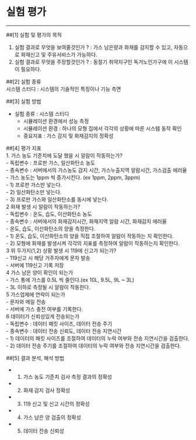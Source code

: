 # 실험 평가
-----
##[1] 실험 및 평가의 목적  
1. 실험 결과로 무엇을 보여줄것인가 ? : 가스 남은량과 화재를 감지할 수 있고, 자동으로 화재신고 및 주유서비스가 가능하다.  
2. 실험 결과로 무엇을 주장할것인가 ? : 동절기 취약지구인 독거노인가구에 이 시스템이 필요하다.  
    
##[2] 실험 종류  
 시스템 스터디 : 시스템의 기술적인 특징이나 기능 측면  
    
##[3] 실험 방법  
- 실험 종류 : 시스템 스터디  
    - 시뮬레이션 환경에서 성능 측정  
    - 시뮬레이션 환경 : 하나의 모형 집에서 각각의 상황에 따른 시스템 동작 확인  
    - 중요지표 : 가스 감지 및 화재감지의 정확성  
  
##[4] 평가 지표  
       1. 가스 농도 기준치에 도달 했을 시 알람이 작동하는가?  
	- 독립변수 : 프로판 가스, 일산화탄소 농도  
	- 종속변수 : 서버에서의 가스농도 감지 시간, 가스누출지역 알람시간, 가스검출 에러율  
        	- 가스 농도는 1ppm 씩 증가시킨다. (ex 1ppm, 2ppm, 3ppm)  
        	- 1) 프로판 가스만 넣는다.  
        	- 2) 일산화탄소만 넣는다.  
        	- 3) 프로판 가스와 일산화탄소를 동시에 넣는다.  
       2 화재 발생 시 알람이 작동하는가?  
	- 독립변수 : 온도, 습도, 이산화탄소 농도  
	- 종속변수 : 서버에서의 화재감지시간, 화재지역 알람 시간, 화재감지 에러율  
	- 온도, 습도, 이산화탄소의 양을 측정한다.  
	- 1) 온도, 습도, 이산화탄소의 양을 직접 조절하여 알람이 작동하는 지 확인한다.  
	- 2) 모형에 화재를 발생시켜 각각의 지표를 측정하여 알람이 작동하는지 확인한다.  
       3 위 두가지(1,2) 상황 발생 시 119에 신고가 되는가?  
	- 119신고 시 해당 거주자에게 문자 발송  
	- 서버에 119신고 기록 저장  
       4 가스 남은 양이 확인이 되는가  
	- 가스 통에 가스를 0.5L 씩 줄인다.(ex 10L, 9.5L, 9L ~ 3L)  
	- 3L 이하로 측정될 시 알람이 작동한다.  
       5 가스업체에 연락이 되는가  
	- 문자와 메일 전송  
	- 서버에 가스 충전 여부를 기록한다.  
       6 데이터가 신뢰성있게 전송되는가  
	- 독립변수 : 데이터 패킷 사이즈, 데이터 전송 주기  
	- 종속변수 : 데이터 전송 신뢰도, 데이터 전송 지연시간  
	- 1) 데이터의 패킷 사이즈를 조절하여 데이터의 누락 여부와 전송 지연시간을 검출한다.  
	- 2) 데이터 전송 주기를 조절하여 데이터의 누락 여부와 전송 지연시간을 검출한다.  
    
##[5] 결과 분석, 해석 방법  
- 1. 가스 농도 기준치 검사 측정 결과의 정확성  
- 2. 화재 감지 검사 정확성  
- 3. 119 신고 및 신고 시간의 정확성  
- 4. 가스 남은 양 검출의 정확성  
- 5. 데이터 전송 신뢰성  
